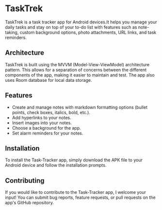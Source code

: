
# TaskTrek

TaskTrek is a task tracker app for Android devices.It helps you manage your daily tasks and stay on top of your to-do list with features such as note-taking, custom background options, photo attachments, URL links, and task reminders.

## Architecture

TaskTrek is built using the MVVM (Model-View-ViewModel) architecture pattern. This allows for a separation of concerns between the different components of the app, making it easier to maintain and test. The app also uses Room database for local data storage.

## Features
- Create and manage notes with markdown formatting options (bullet points, check boxes, italics, bold, etc.).
- Add hyperlinks to your notes.
- Insert images into your notes.
- Choose a background for the app.
- Set alarm reminders for your notes.

## Installation
To install the Task-Tracker app, simply download the APK file to your Android device and follow the installation prompts.

## Contributing

If you would like to contribute to the Task-Tracker app, I welcome your input! You can submit bug reports, feature requests, or pull requests on the app's GitHub repository.
